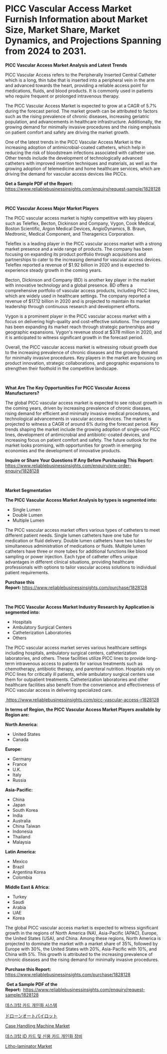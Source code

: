 <p><h1>PICC Vascular Access Market Furnish Information about Market Size, Market Share, Market Dynamics, and Projections Spanning from 2024 to 2031.</h1></p><p><strong>PICC Vascular Access Market Analysis and Latest Trends</strong></p>
<p><p>PICC Vascular Access refers to the Peripherally Inserted Central Catheter which is a long, thin tube that is inserted into a peripheral vein in the arm and advanced towards the heart, providing a reliable access point for medications, fluids, and blood products. It is commonly used in patients who require frequent or prolonged intravenous therapy.</p><p>The PICC Vascular Access Market is expected to grow at a CAGR of 5.7% during the forecast period. The market growth can be attributed to factors such as the rising prevalence of chronic diseases, increasing geriatric population, and advancements in healthcare infrastructure. Additionally, the growing demand for minimally invasive procedures and the rising emphasis on patient comfort and safety are driving the market growth.</p><p>One of the latest trends in the PICC Vascular Access Market is the increasing adoption of antimicrobial-coated catheters, which help in reducing the risk of bloodstream infections associated with catheter use. Other trends include the development of technologically advanced catheters with improved insertion techniques and materials, as well as the growing adoption of telemedicine and home healthcare services, which are driving the demand for vascular access devices like PICCs.</p></p>
<p><strong>Get a Sample PDF of the Report:&nbsp;</strong> <a href="https://www.reliablebusinessinsights.com/enquiry/request-sample/1828128">https://www.reliablebusinessinsights.com/enquiry/request-sample/1828128</a></p>
<p>&nbsp;</p>
<p><strong>PICC Vascular Access Major Market Players</strong></p>
<p><p>The PICC vascular access market is highly competitive with key players such as Teleflex, Becton, Dickinson and Company, Vygon, Cook Medical, Boston Scientific, Argon Medical Devices, AngioDynamics, B. Braun, Medtronic, Medical Component, and Theragenics Corporation.</p><p>Teleflex is a leading player in the PICC vascular access market with a strong market presence and a wide range of products. The company has been focusing on expanding its product portfolio through acquisitions and partnerships to cater to the increasing demand for vascular access devices. Teleflex reported a revenue of $1.92 billion in 2020 and is expected to experience steady growth in the coming years.</p><p>Becton, Dickinson and Company (BD) is another key player in the market with innovative technology and a global presence. BD offers a comprehensive portfolio of vascular access products, including PICC lines, which are widely used in healthcare settings. The company reported a revenue of $17.12 billion in 2020 and is projected to maintain its market leadership through continuous research and development efforts.</p><p>Vygon is a prominent player in the PICC vascular access market with a focus on delivering high-quality and cost-effective solutions. The company has been expanding its market reach through strategic partnerships and geographic expansions. Vygon's revenue stood at $378 million in 2020, and it is anticipated to witness significant growth in the forecast period.</p><p>Overall, the PICC vascular access market is witnessing robust growth due to the increasing prevalence of chronic diseases and the growing demand for minimally invasive procedures. Key players in the market are focusing on product innovation, strategic collaborations, and geographic expansions to strengthen their foothold in the competitive landscape.</p></p>
<p>&nbsp;</p>
<p><strong>What Are The Key Opportunities For PICC Vascular Access Manufacturers?</strong></p>
<p><p>The global PICC vascular access market is expected to see robust growth in the coming years, driven by increasing prevalence of chronic diseases, rising demand for efficient and minimally invasive medical procedures, and technological advancements in vascular access devices. The market is projected to witness a CAGR of around 6% during the forecast period. Key trends shaping the market include the growing adoption of single-use PICC lines, development of antimicrobial and antibiotic-coated devices, and increasing focus on patient comfort and safety. The future outlook for the market looks promising, with opportunities for growth in emerging economies and the development of innovative products.</p></p>
<p><strong>Inquire or Share Your Questions If Any Before Purchasing This Report:</strong> <a href="https://www.reliablebusinessinsights.com/enquiry/pre-order-enquiry/1828128">https://www.reliablebusinessinsights.com/enquiry/pre-order-enquiry/1828128</a></p>
<p>&nbsp;</p>
<p><strong>Market Segmentation</strong></p>
<p><strong>The PICC Vascular Access Market Analysis by types is segmented into:</strong></p>
<p><ul><li>Single Lumen</li><li>Double Lumen</li><li>Multiple Lumen</li></ul></p>
<p><p>The PICC vascular access market offers various types of catheters to meet different patient needs. Single lumen catheters have one tube for medication or fluid delivery. Double lumen catheters have two tubes for simultaneous administration of medications or fluids. Multiple lumen catheters have three or more tubes for additional functions like blood sampling or power injection. Each type of catheter offers unique advantages in different clinical situations, providing healthcare professionals with options to tailor vascular access solutions to individual patient requirements.</p></p>
<p><strong>Purchase this Report:&nbsp;</strong><a href="https://www.reliablebusinessinsights.com/purchase/1828128">https://www.reliablebusinessinsights.com/purchase/1828128</a></p>
<p>&nbsp;</p>
<p><strong>The PICC Vascular Access Market Industry Research by Application is segmented into:</strong></p>
<p><ul><li>Hospitals</li><li>Ambulatory Surgical Centers</li><li>Catheterization Laboratories</li><li>Others</li></ul></p>
<p><p>The PICC vascular access market serves various healthcare settings including hospitals, ambulatory surgical centers, catheterization laboratories, and others. These facilities utilize PICC lines to provide long-term intravenous access to patients for various treatments such as chemotherapy, antibiotic therapy, and parenteral nutrition. Hospitals rely on PICC lines for critically ill patients, while ambulatory surgical centers use them for outpatient treatments. Catheterization laboratories and other healthcare facilities also benefit from the convenience and effectiveness of PICC vascular access in delivering specialized care.</p></p>
<p><a href="https://www.reliablebusinessinsights.com/picc-vascular-access-r1828128">&nbsp;https://www.reliablebusinessinsights.com/picc-vascular-access-r1828128</a></p>
<p><strong>In terms of Region, the PICC Vascular Access Market Players available by Region are:</strong></p>
<p>
    <p> <strong> North America: </strong>
        <ul>
            <li>United States</li>
            <li>Canada</li>
        </ul>
        </p> 
    <p> <strong> Europe: </strong>
        <ul>
            <li>Germany</li>
            <li>France</li>
            <li>U.K.</li>
            <li>Italy</li>
            <li>Russia</li>
        </ul>
        </p> 
    <p> <strong> Asia-Pacific: </strong>
        <ul>
            <li>China</li>
            <li>Japan</li>
            <li>South Korea</li>
            <li>India</li>
            <li>Australia</li>
            <li>China Taiwan</li>
            <li>Indonesia</li>
            <li>Thailand</li>
            <li>Malaysia</li>
        </ul>
        </p> 
    <p> <strong> Latin America: </strong>
        <ul>
            <li>Mexico</li>
            <li>Brazil</li>
            <li>Argentina Korea</li>
            <li>Colombia</li>
        </ul>
        </p> 
    <p> <strong> Middle East & Africa: </strong>
        <ul>
            <li>Turkey</li>
            <li>Saudi</li>
            <li>Arabia</li>
            <li>UAE</li>
            <li>Korea</li>
        </ul>
    </p>
    </p>
<p><p>The global PICC vascular access market is expected to witness significant growth in the regions of North America (NA), Asia-Pacific (APAC), Europe, the United States (USA), and China. Among these regions, North America is projected to dominate the market with a market share of 35%, followed by Europe with 30%, the United States with 20%, Asia-Pacific with 10%, and China with 5%. This growth is attributed to the increasing prevalence of chronic diseases and the rising demand for minimally invasive procedures.</p></p>
<p><strong>Purchase this Report: </strong><a href="https://www.reliablebusinessinsights.com/purchase/1828128">https://www.reliablebusinessinsights.com/purchase/1828128</a></p>
<p>&nbsp;<strong>Get a Sample PDF of the Report:&nbsp;&nbsp;</strong><a href="https://www.reliablebusinessinsights.com/enquiry/request-sample/1828128">https://www.reliablebusinessinsights.com/enquiry/request-sample/1828128</a></p>
<p><strong></strong></p>
<p><p><a href="https://github.com/marufmohassin05/Market-Research-Report-List-1/blob/main/1542931181688.md">데스크탑 카드 개인화 시스템</a></p><p><a href="https://github.com/DanykaKilback/Market-Research-Report-List-1/blob/main/5184153167905.md">ドローンオートパイロット</a></p><p><a href="https://github.com/theanastasiyah/Market-Research-Report-List-1/blob/main/case-handling-machine-market.md">Case Handling Machine Market</a></p><p><a href="https://github.com/kimvicki3212024/Market-Research-Report-List-1/blob/main/7083473181687.md">데스크탑 ID 카드 및 신용 카드 개인화 장비</a></p><p><a href="https://github.com/khlifeservices/Market-Research-Report-List-1/blob/main/litho-laminator-market.md">Litho-laminator Market</a></p></p>